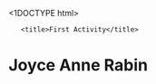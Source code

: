 <1DOCTYPE html>
<html>
<head>

       <title>First Activity</title>
</head> 
<body>
       <h1>Joyce Anne Rabin
        <img src="rabin.jpeg" width="120" height="1;

<h2>Career Objective</h2>
<p>
To take up a challenging career and growths with honestly, loyalty, good relationship and best performance and translate my experience, knowledge, skills and abilities into value for an organization.
</p>


<h2>Profile</h2>
<p>
An BSIT student who wants to be a successful woman, I am also graphic artist on my own small business. I was joined on contest before the pandemic and all that experience helps me to grow.
</p>


<h2>Skills</h2>
<p>
•Oriented in Microsoft Application Such as Ms. Word, Excel, &PowerPoint

•Have a knowledge in operating office equipment such as scanners, printers, fax machines & etc.

•Ethical, reliable and discrete
Ability to learn new things quickly and accurately
</p>


<h2>Educational Background</h2>
<p>
College
Laguna State Polytechnic University
Bachelor of Science in Information Technology 2021- Present
Senior High:
Paete Science & Business College, Inc.
Technical-Vocational-Livelihood (TVL) Track 
2018-2019 
Secondary:
San Juan National High School
2016-2017
Elementary:
San Juan Central Elementary School
2011-2012

